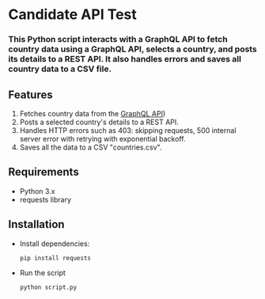 # Candidate API Test
### This Python script interacts with a GraphQL API to fetch country data using a GraphQL API, selects a country, and posts its details to a REST API. It also handles errors and saves all country data to a CSV file.

## Features
1. Fetches country data from the [GraphQL API](https://countries.trevorblades.com/))
2. Posts a selected country's details to a REST API.
3. Handles HTTP errors such as 403: skipping requests, 500 internal server error with retrying with exponential backoff.
4. Saves all the data to a CSV "countries.csv".

## Requirements
* Python 3.x
* requests library

## Installation
* Install dependencies:
  ```
  pip install requests
  ```
* Run the script
  ```
  python script.py
  ```
